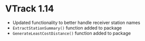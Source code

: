 # VTrack 1.14

* Updated functionality to better handle receiver station names
* `ExtractStationSummary()` function added to package
* `GenerateLeastCostDistance()` function added to package
  